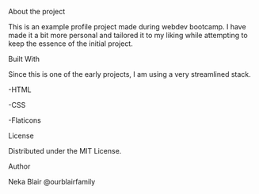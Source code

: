 About the project

This is an example profile project made during webdev bootcamp. I have made it a bit more personal and tailored it to my liking while attempting to keep the essence of the initial project.


Built With

Since this is one of the early projects, I am using a very streamlined stack.

-HTML

-CSS

-Flaticons


License

Distributed under the MIT License.


Author

Neka Blair @ourblairfamily
